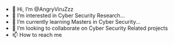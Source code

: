 - 👋 Hi, I’m @AngryViruZzz
- 👀 I’m interested in Cyber Security Research...
- 🌱 I’m currently learning Masters in Cyber Security...
- 💞️ I’m looking to collaborate on Cyber Security Related projects
- 📫 How to reach me 

<!---
AngryViruZzz/AngryViruZzz is a ✨ special ✨ repository because its `README.md` (this file) appears on your GitHub profile.
You can click the Preview link to take a look at your changes.
--->
